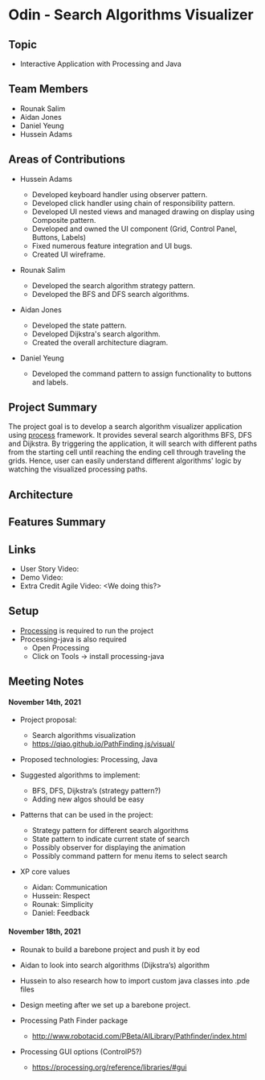 # Odin - Search Algorithms Visualizer

## Topic
- Interactive Application with Processing and Java


## Team Members

- Rounak Salim
- Aidan Jones
- Daniel Yeung
- Hussein Adams

## Areas of Contributions

 - Hussein Adams
    - Developed keyboard handler using observer pattern.
    - Developed click handler using chain of responsibility pattern.
    - Developed UI nested views and managed drawing on display using Composite pattern.
    - Developed and owned the UI component (Grid, Control Panel, Buttons, Labels)
    - Fixed numerous feature integration and UI bugs.
    - Created UI wireframe.


- Rounak Salim
    - Developed the search algorithm strategy pattern.
    - Developed the BFS and DFS search algorithms.


- Aidan Jones
    - Developed the state pattern.
    - Developed Dijkstra's search algorithm.
    - Created the overall architecture diagram.


- Daniel Yeung
    - Developed the command pattern to assign functionality to buttons and labels.



## Project Summary
  The project goal is to develop a search algorithm visualizer application using [process](https://www.processing.org/) framework. It provides several search algorithms BFS, DFS and Dijkstra. By triggering the application, it will search with different paths from the starting cell until reaching the ending cell through traveling the grids. Hence, user can easily understand different algorithms' logic by watching the visualized processing paths.
  

## Architecture

## Features Summary

## Links

- User Story Video:
- Demo Video:
- Extra Credit Agile Video: <We doing this?>

## Setup

- [Processing](https://www.processing.org/) is required to run the project
- Processing-java is also required
    - Open Processing
    - Click on Tools -> install processing-java

## Meeting Notes

#### November 14th, 2021

- Project proposal:

  - Search algorithms visualization
  - https://qiao.github.io/PathFinding.js/visual/

- Proposed technologies: Processing, Java

- Suggested algorithms to implement:

  - BFS, DFS, Dijkstra’s (strategy pattern?)
  - Adding new algos should be easy

- Patterns that can be used in the project:

  - Strategy pattern for different search algorithms
  - State pattern to indicate current state of search
  - Possibly observer for displaying the animation
  - Possibly command pattern for menu items to select search

- XP core values
  - Aidan: Communication
  - Hussein: Respect
  - Rounak: Simplicity
  - Daniel: Feedback

#### November 18th, 2021

- Rounak to build a barebone project and push it by eod
- Aidan to look into search algorithms (Dijkstra’s) algorithm
- Hussein to also research how to import custom java classes into .pde files
- Design meeting after we set up a barebone project.

- Processing Path Finder package

  - http://www.robotacid.com/PBeta/AILibrary/Pathfinder/index.html

- Processing GUI options (ControlP5?)
  - https://processing.org/reference/libraries/#gui
